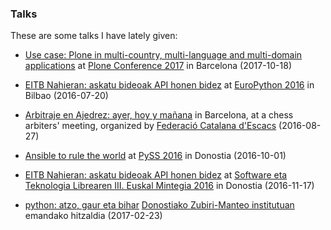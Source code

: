 ### Talks

These are some talks I have lately given:

- [Use case: Plone in multi-country, multi-language and multi-domain applications](https://erral.github.io/ploneconf2017-multi-plone/) at [Plone Conference 2017](https://2017.ploneconf.org) in Barcelona (2017-10-18)

- [EITB Nahieran: askatu bideoak API honen bidez](https://erral.github.io/eitbapi/) at [EuroPython 2016](https://ep2016.europython.eu/en/) in Bilbao (2016-07-20)

- [Arbitraje en Ajedrez: ayer, hoy y mañana](https://erral.github.io/charla-arbitraje-bcn) in Barcelona, at a chess arbiters' meeting, organized by [Federació Catalana d'Escacs](http://www.escacs.cat) (2016-08-27)

- [Ansible to rule the world](https://erral.github.io/ansible-to-rule-the-world) at [PySS 2016](https://pyss16.pyss.org) in Donostia (2016-10-01)

- [EITB Nahieran: askatu bideoak API honen bidez](https://erral.github.io/eitbapi/setlem) at [Software eta Teknologia Librearen III. Euskal Mintegia 2016](http://www.ueu.eus/ikasi/jardunaldi-ikastaroa/992/Software%2Beta%2BTeknologia%2BLibrearen%2BIII.%2BEuskal%2BMintegia) in Donostia (2016-11-17)

- [python: atzo, gaur eta bihar](https://erral.github.io/python-atzo-gaur-eta-bihar) [Donostiako Zubiri-Manteo institutuan](http://www.zubirimanteo.hezkuntza.net/) emandako hitzaldia (2017-02-23)
